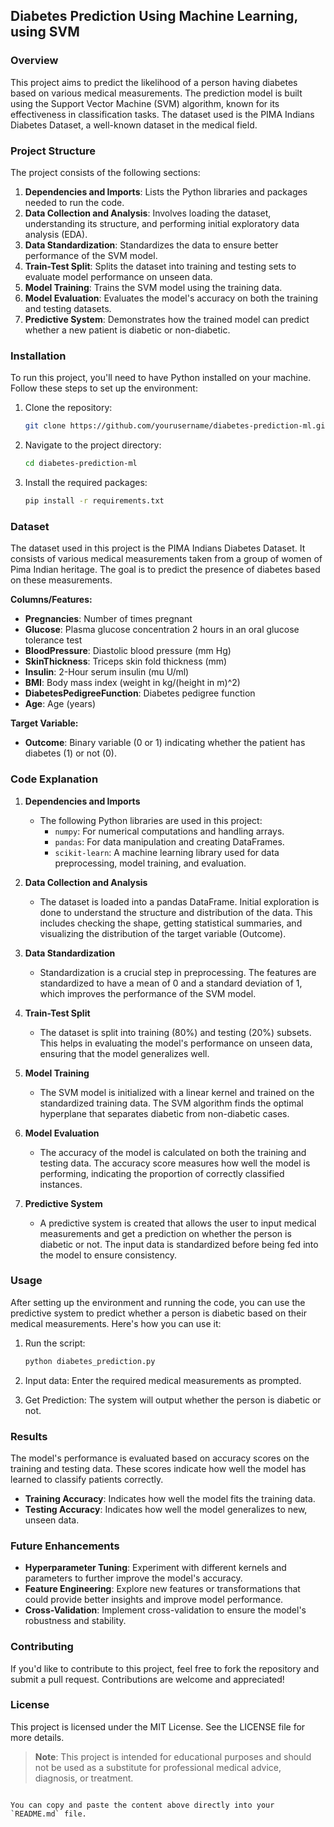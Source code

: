 ## Diabetes Prediction Using Machine Learning, using SVM

### Overview
This project aims to predict the likelihood of a person having diabetes based on various medical measurements. The prediction model is built using the Support Vector Machine (SVM) algorithm, known for its effectiveness in classification tasks. The dataset used is the PIMA Indians Diabetes Dataset, a well-known dataset in the medical field.

### Project Structure
The project consists of the following sections:

1. **Dependencies and Imports**: Lists the Python libraries and packages needed to run the code.
2. **Data Collection and Analysis**: Involves loading the dataset, understanding its structure, and performing initial exploratory data analysis (EDA).
3. **Data Standardization**: Standardizes the data to ensure better performance of the SVM model.
4. **Train-Test Split**: Splits the dataset into training and testing sets to evaluate model performance on unseen data.
5. **Model Training**: Trains the SVM model using the training data.
6. **Model Evaluation**: Evaluates the model's accuracy on both the training and testing datasets.
7. **Predictive System**: Demonstrates how the trained model can predict whether a new patient is diabetic or non-diabetic.

### Installation
To run this project, you'll need to have Python installed on your machine. Follow these steps to set up the environment:

1. Clone the repository:
   ```bash
   git clone https://github.com/yourusername/diabetes-prediction-ml.git
   ```

2. Navigate to the project directory:
   ```bash
   cd diabetes-prediction-ml
   ```

3. Install the required packages:
   ```bash
   pip install -r requirements.txt
   ```

### Dataset
The dataset used in this project is the PIMA Indians Diabetes Dataset. It consists of various medical measurements taken from a group of women of Pima Indian heritage. The goal is to predict the presence of diabetes based on these measurements.

**Columns/Features:**

- **Pregnancies**: Number of times pregnant
- **Glucose**: Plasma glucose concentration 2 hours in an oral glucose tolerance test
- **BloodPressure**: Diastolic blood pressure (mm Hg)
- **SkinThickness**: Triceps skin fold thickness (mm)
- **Insulin**: 2-Hour serum insulin (mu U/ml)
- **BMI**: Body mass index (weight in kg/(height in m)^2)
- **DiabetesPedigreeFunction**: Diabetes pedigree function
- **Age**: Age (years)

**Target Variable:**

- **Outcome**: Binary variable (0 or 1) indicating whether the patient has diabetes (1) or not (0).

### Code Explanation

1. **Dependencies and Imports**
   - The following Python libraries are used in this project:
     - `numpy`: For numerical computations and handling arrays.
     - `pandas`: For data manipulation and creating DataFrames.
     - `scikit-learn`: A machine learning library used for data preprocessing, model training, and evaluation.

2. **Data Collection and Analysis**
   - The dataset is loaded into a pandas DataFrame. Initial exploration is done to understand the structure and distribution of the data. This includes checking the shape, getting statistical summaries, and visualizing the distribution of the target variable (Outcome).

3. **Data Standardization**
   - Standardization is a crucial step in preprocessing. The features are standardized to have a mean of 0 and a standard deviation of 1, which improves the performance of the SVM model.

4. **Train-Test Split**
   - The dataset is split into training (80%) and testing (20%) subsets. This helps in evaluating the model's performance on unseen data, ensuring that the model generalizes well.

5. **Model Training**
   - The SVM model is initialized with a linear kernel and trained on the standardized training data. The SVM algorithm finds the optimal hyperplane that separates diabetic from non-diabetic cases.

6. **Model Evaluation**
   - The accuracy of the model is calculated on both the training and testing data. The accuracy score measures how well the model is performing, indicating the proportion of correctly classified instances.

7. **Predictive System**
   - A predictive system is created that allows the user to input medical measurements and get a prediction on whether the person is diabetic or not. The input data is standardized before being fed into the model to ensure consistency.

### Usage
After setting up the environment and running the code, you can use the predictive system to predict whether a person is diabetic based on their medical measurements. Here's how you can use it:

1. Run the script:
   ```bash
   python diabetes_prediction.py
   ```

2. Input data: Enter the required medical measurements as prompted.

3. Get Prediction: The system will output whether the person is diabetic or not.

### Results
The model's performance is evaluated based on accuracy scores on the training and testing data. These scores indicate how well the model has learned to classify patients correctly.

- **Training Accuracy**: Indicates how well the model fits the training data.
- **Testing Accuracy**: Indicates how well the model generalizes to new, unseen data.

### Future Enhancements
- **Hyperparameter Tuning**: Experiment with different kernels and parameters to further improve the model's accuracy.
- **Feature Engineering**: Explore new features or transformations that could provide better insights and improve model performance.
- **Cross-Validation**: Implement cross-validation to ensure the model's robustness and stability.

### Contributing
If you'd like to contribute to this project, feel free to fork the repository and submit a pull request. Contributions are welcome and appreciated!

### License
This project is licensed under the MIT License. See the LICENSE file for more details.

> **Note**: This project is intended for educational purposes and should not be used as a substitute for professional medical advice, diagnosis, or treatment.
```

You can copy and paste the content above directly into your `README.md` file.